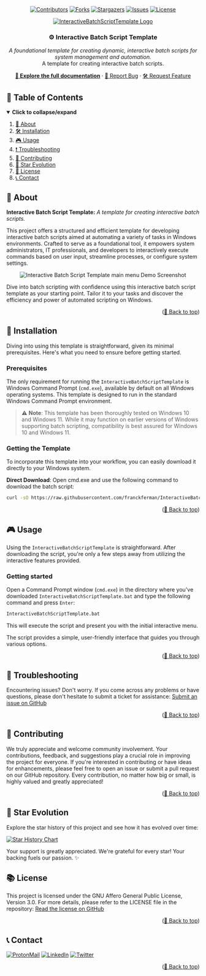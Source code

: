 <div id="top" align="center">

<!-- Shields Header -->
[![Contributors][contributors-shield]](https://github.com/franckferman/InteractiveBatchScriptTemplate/graphs/contributors)
[![Forks][forks-shield]](https://github.com/franckferman/InteractiveBatchScriptTemplate/network/members)
[![Stargazers][stars-shield]](https://github.com/franckferman/InteractiveBatchScriptTemplate/stargazers)
[![Issues][issues-shield]](https://github.com/franckferman/InteractiveBatchScriptTemplate/issues)
[![License][license-shield]](https://github.com/franckferman/InteractiveBatchScriptTemplate/blob/stable/LICENSE)

<!-- Logo -->
<a href="https://github.com/franckferman/InteractiveBatchScriptTemplate">
  <img src="https://raw.githubusercontent.com/franckferman/InteractiveBatchScriptTemplate/stable/docs/github/graphical_resources/Logo-Without_background-InteractiveBatchScriptTemplate.png" alt="InteractiveBatchScriptTemplate Logo" width="auto" height="auto">
</a>

<!-- Title & Tagline -->
<h3 align="center">⚙️ Interactive Batch Script Template</h3>
<p align="center">
    <em>A foundational template for creating dynamic, interactive batch scripts for system management and automation.</em>
    <br>
     A template for creating interactive batch scripts.
</p>

<!-- Links & Demo -->
<p align="center">
    <a href="https://github.com/franckferman/InteractiveBatchScriptTemplate/blob/stable/README.md" class="button-style"><strong>📘 Explore the full documentation</strong></a>
    ·
    <a href="https://github.com/franckferman/InteractiveBatchScriptTemplate/issues">🐞 Report Bug</a>
    ·
    <a href="https://github.com/franckferman/InteractiveBatchScriptTemplate/issues">🛠️ Request Feature</a>
</p>

</div>

## 📜 Table of Contents

<details open>
  <summary><strong>Click to collapse/expand</strong></summary>
  <ol>
    <li><a href="#-about">📖 About</a></li>
    <li><a href="#-installation">🛠️ Installation</a></li>
    <li><a href="#-usage">🎮 Usage</a></li>
    <li><a href="#-troubleshooting">❗ Troubleshooting</a></li>
    <li><a href="#-contributing">🤝 Contributing</a></li>
    <li><a href="#-star-evolution">🌠 Star Evolution</a></li>
    <li><a href="#-license">📜 License</a></li>
    <li><a href="#-contact">📞 Contact</a></li>
  </ol>
</details>

## 📖 About

**Interactive Batch Script Template:** _A template for creating interactive batch scripts._

This project offers a structured and efficient template for developing interactive batch scripts aimed at automating a variety of tasks in Windows environments. Crafted to serve as a foundational tool, it empowers system administrators, IT professionals, and developers to interactively execute commands based on user input, streamline processes, or configure system settings.

<p align="center">
  <img src="https://raw.githubusercontent.com/franckferman/InteractiveBatchScriptTemplate/stable/docs/github/graphical_resources/interactive-batch-script-template-main.png" alt="Interactive Batch Script Template main menu Demo Screenshot" width="auto" height="auto">
</p>

Dive into batch scripting with confidence using this interactive batch script template as your starting point. Tailor it to your tasks and discover the efficiency and power of automated scripting on Windows.

<p align="right">(<a href="#top">🔼 Back to top</a>)</p>

## 🚀 Installation

Diving into using this template is straightforward, given its minimal prerequisites. Here's what you need to ensure before getting started.

### Prerequisites

The only requirement for running the `InteractiveBatchScriptTemplate` is Windows Command Prompt (`cmd.exe`), available by default on all Windows operating systems. This template is designed to run in the standard Windows Command Prompt environment.

> ⚠️ **Note**: This template has been thoroughly tested on Windows 10 and Windows 11. While it may function on earlier versions of Windows supporting batch scripting, compatibility is best assured for Windows 10 and Windows 11.

### Getting the Template

To incorporate this template into your workflow, you can easily download it directly to your Windows system.

**Direct Download**:
Open cmd.exe and use the following command to download the batch script:
```bash
curl -sO https://raw.githubusercontent.com/franckferman/InteractiveBatchScriptTemplate/stable/InteractiveBatchScriptTemplate.bat
```

<p align="right">(<a href="#top">🔼 Back to top</a>)</p>

## 🎮 Usage

Using the `InteractiveBatchScriptTemplate` is straightforward. After downloading the script, you're only a few steps away from utilizing the interactive features provided.

### **Getting started**

Open a Command Prompt window (`cmd.exe`) in the directory where you've downloaded `InteractiveBatchScriptTemplate.bat` and type the following command and press `Enter`:

```bash
InteractiveBatchScriptTemplate.bat
```

This will execute the script and present you with the initial interactive menu.

The script provides a simple, user-friendly interface that guides you through various options.

<p align="right">(<a href="#top">🔼 Back to top</a>)</p>

## 🔧 Troubleshooting

Encountering issues? Don't worry. If you come across any problems or have questions, please don't hesitate to submit a ticket for assistance: [Submit an issue on GitHub](https://github.com/franckferman/InteractiveBatchScriptTemplate/issues)

<p align="right">(<a href="#top">🔼 Back to top</a>)</p>

## 🤝 Contributing

We truly appreciate and welcome community involvement. Your contributions, feedback, and suggestions play a crucial role in improving the project for everyone. If you're interested in contributing or have ideas for enhancements, please feel free to open an issue or submit a pull request on our GitHub repository. Every contribution, no matter how big or small, is highly valued and greatly appreciated!

<p align="right">(<a href="#top">🔼 Back to top</a>)</p>

## 🌠 Star Evolution

Explore the star history of this project and see how it has evolved over time:

<a href="https://star-history.com/#franckferman/InteractiveBatchScriptTemplate&Timeline">
  <picture>
    <source media="(prefers-color-scheme: dark)" srcset="https://api.star-history.com/svg?repos=franckferman/InteractiveBatchScriptTemplate&type=Timeline&theme=dark" />
    <img alt="Star History Chart" src="https://api.star-history.com/svg?repos=franckferman/InteractiveBatchScriptTemplate&type=Timeline" />
  </picture>
</a>

Your support is greatly appreciated. We're grateful for every star! Your backing fuels our passion. ✨

## 📚 License

This project is licensed under the GNU Affero General Public License, Version 3.0. For more details, please refer to the LICENSE file in the repository: [Read the license on GitHub](https://github.com/franckferman/InteractiveBatchScriptTemplate/blob/stable/LICENSE)

<p align="right">(<a href="#top">🔼 Back to top</a>)</p>

## 📞 Contact

[![ProtonMail][protonmail-shield]](mailto:contact@franckferman.fr) 
[![LinkedIn][linkedin-shield]](https://www.linkedin.com/in/franckferman)
[![Twitter][twitter-shield]](https://www.twitter.com/franckferman)

<p align="right">(<a href="#top">🔼 Back to top</a>)</p>

<!-- MARKDOWN LINKS & IMAGES -->
<!-- https://www.markdownguide.org/basic-syntax/#reference-style-links -->
[contributors-shield]: https://img.shields.io/github/contributors/franckferman/InteractiveBatchScriptTemplate.svg?style=for-the-badge
[contributors-url]: https://github.com/franckferman/InteractiveBatchScriptTemplate/graphs/contributors
[forks-shield]: https://img.shields.io/github/forks/franckferman/InteractiveBatchScriptTemplate.svg?style=for-the-badge
[forks-url]: https://github.com/franckferman/InteractiveBatchScriptTemplate/network/members
[stars-shield]: https://img.shields.io/github/stars/franckferman/InteractiveBatchScriptTemplate.svg?style=for-the-badge
[stars-url]: https://github.com/franckferman/InteractiveBatchScriptTemplate/stargazers
[issues-shield]: https://img.shields.io/github/issues/franckferman/InteractiveBatchScriptTemplate.svg?style=for-the-badge
[issues-url]: https://github.com/franckferman/InteractiveBatchScriptTemplate/issues
[license-shield]: https://img.shields.io/github/license/franckferman/InteractiveBatchScriptTemplate.svg?style=for-the-badge
[license-url]: https://github.com/franckferman/InteractiveBatchScriptTemplate/blob/stable/LICENSE
[protonmail-shield]: https://img.shields.io/badge/ProtonMail-8B89CC?style=for-the-badge&logo=protonmail&logoColor=blueviolet
[linkedin-shield]: https://img.shields.io/badge/-LinkedIn-black.svg?style=for-the-badge&logo=linkedin&colorB=blue
[twitter-shield]: https://img.shields.io/badge/-Twitter-black.svg?style=for-the-badge&logo=twitter&colorB=blue
